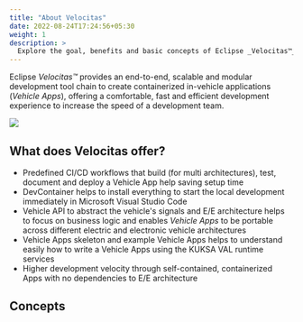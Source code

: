 ```yaml
---
title: "About Velocitas"
date: 2022-08-24T17:24:56+05:30
weight: 1
description: >
  Explore the goal, benefits and basic concepts of Eclipse _Velocitas™_ 
---
```


Eclipse _Velocitas™_ provides an end-to-end, scalable and modular development tool chain to create containerized in-vehicle applications (_Vehicle Apps_), offering a comfortable, fast and efficient development experience to increase the speed of a development team.

<img src="dev_ops_cycle.png" >

## What does Velocitas offer?

- Predefined CI/CD workflows that build (for multi architectures), test, document and deploy a Vehicle App help saving setup time
- DevContainer helps to install everything to start the local development immediately in Microsoft Visual Studio Code
- Vehicle API to abstract the vehicle's signals and E/E architecture helps to focus on business logic and enables _Vehicle Apps_ to be portable across different electric and electronic vehicle architectures
- Vehicle Apps skeleton and example Vehicle Apps helps to understand easily how to write a Vehicle Apps using the KUKSA VAL runtime services
- Higher development velocity through self-contained, containerized Apps with no dependencies to E/E architecture

## Concepts